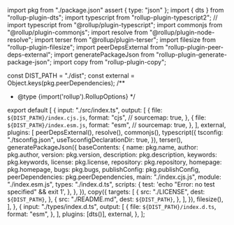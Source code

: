 import pkg from "./package.json" assert { type: "json" };
import { dts } from "rollup-plugin-dts";
import typescript from "rollup-plugin-typescript2";
// import typescript from "@rollup/plugin-typescript";
import commonjs from "@rollup/plugin-commonjs";
import resolve from "@rollup/plugin-node-resolve";
import terser from "@rollup/plugin-terser";
import filesize from "rollup-plugin-filesize";
import peerDepsExternal from "rollup-plugin-peer-deps-external";
import generatePackageJson from "rollup-plugin-generate-package-json";
import copy from "rollup-plugin-copy";

const DIST_PATH = "./dist";
const external = Object.keys(pkg.peerDependencies);
/**
 * @type {import('rollup').RollupOptions}
 */

export default [
  {
    input: "./src/index.ts",
    output: [
      {
        file: `${DIST_PATH}/index.cjs.js`,
        format: "cjs",
        // sourcemap: true,
      },
      {
        file: `${DIST_PATH}/index.esm.js`,
        format: "esm",
        // sourcemap: true,
      },
    ],
    external,
    plugins: [
      peerDepsExternal(),
      resolve(),
      commonjs(),
      typescript({
        tsconfig: "./tsconfig.json",
        useTsconfigDeclarationDir: true,
      }),
      terser(),
      generatePackageJson({
        baseContents: {
          name: pkg.name,
          author: pkg.author,
          version: pkg.version,
          description: pkg.description,
          keywords: pkg.keywords,
          license: pkg.license,
          repository: pkg.repository,
          homepage: pkg.homepage,
          bugs: pkg.bugs,
          publishConfig: pkg.publishConfig,
          peerDependencies: pkg.peerDependencies,
          main: "./index.cjs.js",
          module: "./index.esm.js",
          types: "./index.d.ts",
          scripts: {
            test: 'echo "Error: no test specified" && exit 1',
          },
        },
      }),
      copy({
        targets: [
          {
            src: "./LICENSE",
            dest: `${DIST_PATH}`,
          },
          {
            src: "./README.md",
            dest: `${DIST_PATH}`,
          },
        ],
      }),
      filesize(),
    ],
  },
  {
    input: "./types/index.d.ts",
    output: [
      {
        file: `${DIST_PATH}/index.d.ts`,
        format: "esm",
      },
    ],
    plugins: [dts()],
    external,
  },
];
